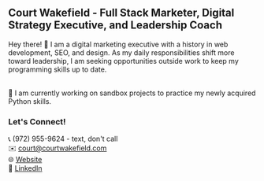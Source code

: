 ## Court Wakefield - Full Stack Marketer, Digital Strategy Executive, and Leadership Coach
Hey there! 👋 I am a digital marketing executive with a history in web development, SEO, and design. As my daily responsibilities shift more toward leadership, I am seeking opportunities outside work to keep my programming skills up to date.<br /><br /> 

🐍 I am currently working on sandbox projects to practice my newly acquired Python skills.

### Let's Connect!
📞 (972) 955-9624 - text, don't call  
✉️ court@courtwakefield.com  
🌐 [Website](https://courtwakefield.com)  
💼 [LinkedIn](https://www.linkedin.com/in/courtwakefield/)  

<!--
**courtwakefield/courtwakefield** is a ✨ _special_ ✨ repository because its `README.md` (this file) appears on your GitHub profile.

Here are some ideas to get you started:

- 🔭 I’m currently working on ...
- 🌱 I’m currently learning ...
- 👯 I’m looking to collaborate on ...
- 🤔 I’m looking for help with ...
- 💬 Ask me about ...
- 📫 How to reach me: ...
- 😄 Pronouns: ...
- ⚡ Fun fact: ...
-->
